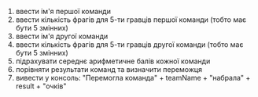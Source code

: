 1. ввести ім'я першої команди
2. ввести кількість фрагів для 5-ти гравців першої команди (тобто має бути 5 змінних)
3. ввести ім'я другої команди
4. ввести кількість фрагів для 5-ти гравців другої команди (тобто має бути 5 змінних)
5. підрахувати середнє арифметичне балів кожної команди
6. порівняти результати команд та визначити переможця
7. вивести у консоль:
"Перемогла команда" + teamName + "набрала" +  result + "очків"